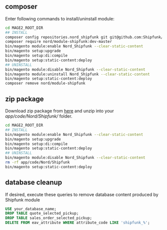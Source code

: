 composer
------------------------

Enter following commands to install/uninstall module:

```bash
cd MAGE2_ROOT_DIR
## INSTALL
composer config repositories.nord_shipfunk git git@github.com:Shipfunk/magento2-plugin.git
composer require nord/module-shipfunk:dev-master
bin/magento module:enable Nord_Shipfunk --clear-static-content
bin/magento setup:upgrade
bin/magento setup:di:compile
bin/magento setup:static-content:deploy
## UNINSTALL
bin/magento module:disable Nord_Shipfunk --clear-static-content
bin/magento module:uninstall Nord_Shipfunk --clear-static-content
bin/magento setup:static-content:deploy
composer remove nord/module-shipfunk
```


zip package
------------------------

Download zip package from [here](https://github.com/Shipfunk/magento2-plugin/archive/master.zip) and unzip into your *app/code/Nord/Shipfunk/* folder.

```bash
cd MAGE2_ROOT_DIR
## INSTALL
bin/magento module:enable Nord_Shipfunk --clear-static-content
bin/magento setup:upgrade
bin/magento setup:di:compile
bin/magento setup:static-content:deploy
## UNINSTALL
bin/magento module:disable Nord_Shipfunk --clear-static-content
rm -rf app/code/Nord/Shipfunk
bin/magento setup:static-content:deploy
```

database cleanup
-------------------------

If desired, execute these queries to remove database content produced by Shipfunk module

```sql
USE your_database_name;
DROP TABLE quote_selected_pickup;
DROP TABLE sales_order_selected_pickup;
DELETE FROM eav_attribute WHERE attribute_code LIKE 'shipfunk_%';
```
